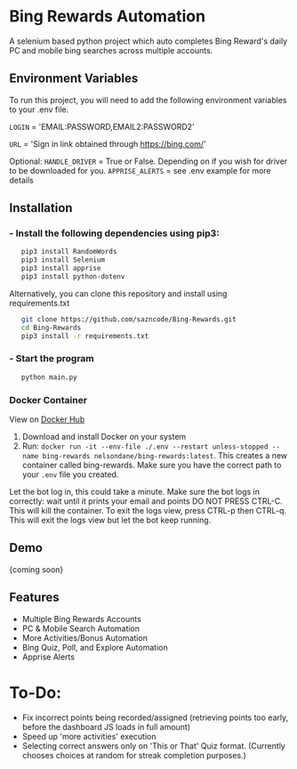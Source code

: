 # Bing Rewards Automation
A selenium based python project which auto completes Bing Reward's daily PC and mobile bing searches across multiple accounts. 

## Environment Variables

To run this project, you will need to add the following environment variables to your .env file. 

`LOGIN` = 'EMAIL:PASSWORD,EMAIL2:PASSWORD2'

`URL` = 'Sign in link obtained through https://bing.com/'

Optional:
`HANDLE_DRIVER` = True or False. Depending on if you wish for driver to be downloaded for you.
`APPRISE_ALERTS` = see .env example for more details
## Installation

### - Install the following dependencies using pip3:
```sh
   pip3 install RandomWords
   pip3 install Selenium
   pip3 install apprise
   pip3 install python-dotenv
   ```
Alternatively, you can clone this repository and install using requirements.txt
```sh
   git clone https://github.com/sazncode/Bing-Rewards.git
   cd Bing-Rewards
   pip3 install -r requirements.txt
   ```
### - Start the program
```sh
   python main.py
```

### Docker Container
View on [Docker Hub](https://hub.docker.com/repository/docker/nelsondane/bing-rewards)
1. Download and install Docker on your system
2. Run: `docker run -it --env-file ./.env --restart unless-stopped --name bing-rewards nelsondane/bing-rewards:latest`. This creates a new container called bing-rewards. Make sure you have the correct path to your `.env` file you created.

Let the bot log in, this could take a minute. Make sure the bot logs in correctly: wait until it prints your email and points DO NOT PRESS CTRL-C. This will kill the container. To exit the logs view, press CTRL-p then CTRL-q. This will exit the logs view but let the bot keep running.

## Demo

{coming soon}

## Features

- Multiple Bing Rewards Accounts
- PC & Mobile Search Automation
- More Activities/Bonus Automation
- Bing Quiz, Poll, and Explore Automation
- Apprise Alerts

# To-Do:
- Fix incorrect points being recorded/assigned (retrieving points too early, before the dashboard JS loads in full amount)
- Speed up 'more activities' execution
- Selecting correct answers only on 'This or That' Quiz format. (Currently chooses choices at random for streak completion purposes.)
